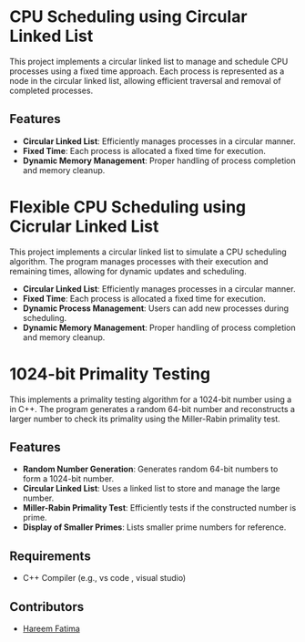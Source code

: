 # CPU Scheduling using Circular Linked List

This project implements a circular linked list to manage and schedule CPU processes using a fixed time approach. Each process is represented as a node in the circular linked list, allowing efficient traversal and removal of completed processes.

## Features

- **Circular Linked List**: Efficiently manages processes in a circular manner.
- **Fixed Time**: Each process is allocated a fixed time for execution.
- **Dynamic Memory Management**: Proper handling of process completion and memory cleanup.

# Flexible CPU Scheduling using Cicrular Linked List

This project implements a circular linked list to simulate a CPU scheduling algorithm. The program manages processes with their execution and remaining times, allowing for dynamic updates and scheduling.

- **Circular Linked List**: Efficiently manages processes in a circular manner.
- **Fixed Time**: Each process is allocated a fixed time for execution.
- **Dynamic Process Management**: Users can add new processes during scheduling.
- **Dynamic Memory Management**: Proper handling of process completion and memory cleanup.

# 1024-bit Primality Testing 

This implements a primality testing algorithm for a 1024-bit number using a in C++. The program generates a random 64-bit number and reconstructs a larger number to check its primality using the Miller-Rabin primality test.

## Features

- **Random Number Generation**: Generates random 64-bit numbers to form a 1024-bit number.
- **Circular Linked List**: Uses a linked list to store and manage the large number.
- **Miller-Rabin Primality Test**: Efficiently tests if the constructed number is prime.
- **Display of Smaller Primes**: Lists smaller prime numbers for reference.

## Requirements

- C++ Compiler (e.g., vs code , visual studio)

## Contributors
- [Hareem Fatima](https://github.com/HareemFatima5)

